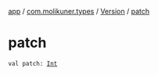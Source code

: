 [app](../../index.md) / [com.molikuner.types](../index.md) / [Version](index.md) / [patch](./patch.md)

# patch

`val patch: `[`Int`](https://kotlinlang.org/api/latest/jvm/stdlib/kotlin/-int/index.html)